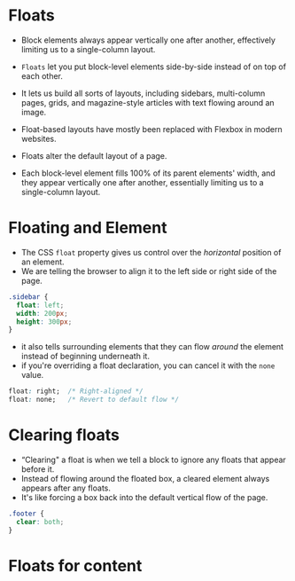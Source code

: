 # Floats

- Block elements always appear vertically one after another, effectively limiting us to a single-column layout.
- `Floats` let you put block-level elements side-by-side instead of on top of each other.
- It lets us build all sorts of layouts, including sidebars, multi-column pages, grids, and magazine-style articles with text flowing around an image.
- Float-based layouts have mostly been replaced with Flexbox in modern websites.
- Floats alter the default layout of a page.

- Each block-level element fills 100% of its parent elements' width, and they appear vertically one after another, essentially limiting us to a single-column layout.

# Floating and Element

- The CSS `float` property gives us control over the *horizontal* position of an element. 
- We are telling the browser to align it to the left side or right side of the page. 

```css
.sidebar {
  float: left;                
  width: 200px;
  height: 300px;
}
```

- it also tells surrounding elements that they can flow *around* the element instead of beginning underneath it. 
- if you're overriding a float declaration, you can cancel it with the `none` value. 

```css
float: right;  /* Right-aligned */
float: none;   /* Revert to default flow */
```

# Clearing floats

- “Clearing" a float is when we tell a block to ignore any floats that appear before it.
-  Instead of flowing around the floated box, a cleared element always appears after any floats.
-  It's like forcing a box back into the default vertical flow of the page.

```css
.footer {
  clear: both;            
}
```

# Floats for content

